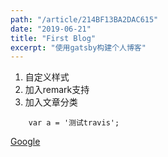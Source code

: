 ```yaml
---
path: "/article/214BF13BA2DAC615"
date: "2019-06-21"
title: "First Blog"
excerpt: "使用gatsby构建个人博客"
---
```


1. 自定义样式
2. 加入remark支持
3. 加入文章分类

```
    var a = '测试travis';
```

[Google](http://www.google.com/)
